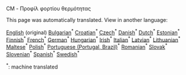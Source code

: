 <p> CM - Προφίλ φορτίου θερμότητας </p>

This page was automatically translated. View in another language:

[English](../en/CM-Heat-load-profiles.md) (original) [Bulgarian](../bg/CM-Heat-load-profiles.md)<sup>\*</sup> [Croatian](../hr/CM-Heat-load-profiles.md)<sup>\*</sup> [Czech](../cs/CM-Heat-load-profiles.md)<sup>\*</sup> [Danish](../da/CM-Heat-load-profiles.md)<sup>\*</sup> [Dutch](../nl/CM-Heat-load-profiles.md)<sup>\*</sup> [Estonian](../et/CM-Heat-load-profiles.md)<sup>\*</sup> [Finnish](../fi/CM-Heat-load-profiles.md)<sup>\*</sup> [French](../fr/CM-Heat-load-profiles.md)<sup>\*</sup> [German](../de/CM-Heat-load-profiles.md)<sup>\*</sup>  [Hungarian](../hu/CM-Heat-load-profiles.md)<sup>\*</sup> [Irish](../ga/CM-Heat-load-profiles.md)<sup>\*</sup> [Italian](../it/CM-Heat-load-profiles.md)<sup>\*</sup> [Latvian](../lv/CM-Heat-load-profiles.md)<sup>\*</sup> [Lithuanian](../lt/CM-Heat-load-profiles.md)<sup>\*</sup> [Maltese](../mt/CM-Heat-load-profiles.md)<sup>\*</sup> [Polish](../pl/CM-Heat-load-profiles.md)<sup>\*</sup> [Portuguese (Portugal, Brazil)](../pt/CM-Heat-load-profiles.md)<sup>\*</sup> [Romanian](../ro/CM-Heat-load-profiles.md)<sup>\*</sup> [Slovak](../sk/CM-Heat-load-profiles.md)<sup>\*</sup> [Slovenian](../sl/CM-Heat-load-profiles.md)<sup>\*</sup> [Spanish](../es/CM-Heat-load-profiles.md)<sup>\*</sup> [Swedish](../sv/CM-Heat-load-profiles.md)<sup>\*</sup> 

<sup>\*</sup>: machine translated
